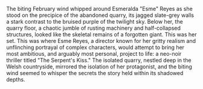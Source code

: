 The biting February wind whipped around Esmeralda "Esme" Reyes as she stood on the precipice of the abandoned quarry, its jagged slate-grey walls a stark contrast to the bruised purple of the twilight sky. Below her, the quarry floor, a chaotic jumble of rusting machinery and half-collapsed structures, looked like the skeletal remains of a forgotten giant. This was her set. This was where Esme Reyes, a director known for her gritty realism and unflinching portrayal of complex characters, would attempt to bring her most ambitious, and arguably most personal, project to life: a neo-noir thriller titled "The Serpent's Kiss."  The isolated quarry, nestled deep in the Welsh countryside, mirrored the isolation of her protagonist, and the biting wind seemed to whisper the secrets the story held within its shadowed depths.
